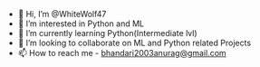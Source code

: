- 👋 Hi, I’m @WhiteWolf47
- 👀 I’m interested in Python and ML
- 🌱 I’m currently learning Python(Intermediate lvl)
- 💞️ I’m looking to collaborate on ML and Python related Projects
- 📫 How to reach me - bhandari2003anurag@gmail.com

<!---
WhiteWolf47/WhiteWolf47 is a ✨ special ✨ repository because its `README.md` (this file) appears on your GitHub profile.
You can click the Preview link to take a look at your changes.
--->
